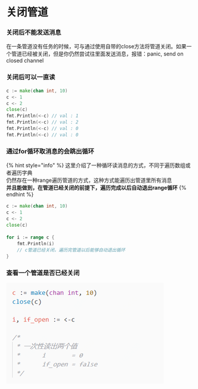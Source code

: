 # 关闭管道

### 关闭后不能发送消息

在一条管道没有任务的时候，可与通过使用自带的close方法将管道关闭。如果一个管道已经被关闭，但是你仍然尝试往里面发送消息，报错：panic, send on closed channel

### 关闭后可以一直读

```go
c := make(chan int, 10)
c <- 1
c <- 2
close(c)
fmt.Println(<-c) // val : 1
fmt.Println(<-c) // val : 2
fmt.Println(<-c) // val : 0
fmt.Println(<-c) // val : 0
```

### 通过for循环取消息的会跳出循环

{% hint style="info" %}
这里介绍了一种循环读消息的方式，不同于遍历数组或者遍历字典  
仍然存在一种range遍历管道的方式，这种方式能遍历出管道里所有消息  
**并且能做到，在管道已经关闭的前提下，遍历完成以后自动退出range循环**
{% endhint %}

```go
c := make(chan int, 10)
c <- 1
c <- 2
close(c)

for i := range c {
	fmt.Println(i)
	// c管道已经关闭，遍历完管道以后能够自动退出循环
}
```

### 查看一个管道是否已经关闭

![&#x901A;&#x8FC7;&#x4E00;&#x6B21;&#x8BFB;&#x4E24;&#x4E2A;&#x503C;&#x5224;&#x65AD;&#x662F;&#x5426;&#x5DF2;&#x7ECF;&#x5173;&#x95ED;&#x901A;&#x9053;](../../.gitbook/assets/not-tired.png)



